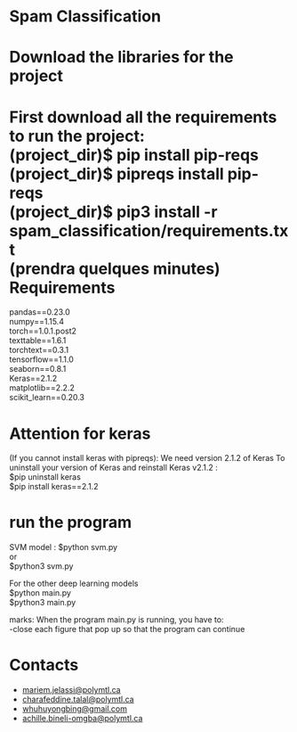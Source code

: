 Spam Classification
==

Download the libraries for the project
==
First download all the requirements to run the project:  
(project_dir)$ pip install pip-reqs  
(project_dir)$ pipreqs install pip-reqs  
(project_dir)$ pip3 install -r spam_classification/requirements.txt   
(prendra quelques minutes)  
Requirements 
==

pandas==0.23.0  
numpy==1.15.4  
torch==1.0.1.post2  
texttable==1.6.1  
torchtext==0.3.1  
tensorflow==1.1.0  
seaborn==0.8.1  
Keras==2.1.2  
matplotlib==2.2.2  
scikit_learn==0.20.3  

Attention for keras
==
(If you cannot install keras with pipreqs): 
We need version 2.1.2 of Keras
To uninstall your version of Keras and reinstall Keras v2.1.2 :   
$pip uninstall keras   
$pip install keras==2.1.2   


run the program
==
SVM model : 
$python svm.py  
or   
$python3 svm.py   

For the other deep learning models   
$python main.py   
$python3 main.py   

marks:
When the program main.py is running, you have to:  
-close each figure that pop up so that the program can continue  


Contacts
==
- mariem.jelassi@polymtl.ca
- charafeddine.talal@polymtl.ca
- whuhuyongbing@gmail.com 
- achille.bineli-omgba@polymtl.ca
